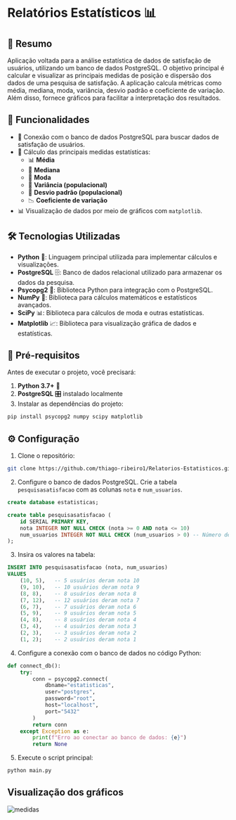 
# Relatórios Estatísticos 📊

## 📝 Resumo

Aplicação voltada para a análise estatística de dados de satisfação de usuários, utilizando um banco de dados PostgreSQL. O objetivo principal é calcular e visualizar as principais medidas de posição e dispersão dos dados de uma pesquisa de satisfação. A aplicação calcula métricas como média, mediana, moda, variância, desvio padrão e coeficiente de variação. Além disso, fornece gráficos para facilitar a interpretação dos resultados.

## 🚀 Funcionalidades

- 🔗 Conexão com o banco de dados PostgreSQL para buscar dados de satisfação de usuários.
- 📐 Cálculo das principais medidas estatísticas:
  - 📊 **Média**
  - 🔄 **Mediana**
  - 🔢 **Moda**
  - 🎯 **Variância (populacional)**
  - 📏 **Desvio padrão (populacional)**
  - 📉 **Coeficiente de variação**
- 📊 Visualização de dados por meio de gráficos com `matplotlib`.

## 🛠️ Tecnologias Utilizadas

- **Python** 🐍: Linguagem principal utilizada para implementar cálculos e visualizações.
- **PostgreSQL** 🗄️: Banco de dados relacional utilizado para armazenar os dados da pesquisa.
- **Psycopg2** 🧩: Biblioteca Python para integração com o PostgreSQL.
- **NumPy** 🔢: Biblioteca para cálculos matemáticos e estatísticos avançados.
- **SciPy** 📊: Biblioteca para cálculos de moda e outras estatísticas.
- **Matplotlib** 📈: Biblioteca para visualização gráfica de dados e estatísticas.

## 🔧 Pré-requisitos

Antes de executar o projeto, você precisará:

1. **Python 3.7+** 🐍
2. **PostgreSQL** 🎛️ instalado localmente
3. Instalar as dependências do projeto:

```bash
pip install psycopg2 numpy scipy matplotlib
```

## ⚙️ Configuração

1. Clone o repositório:

```bash
git clone https://github.com/thiago-ribeiro1/Relatorios-Estatisticos.git
```

2. Configure o banco de dados PostgreSQL. Crie a tabela `pesquisasatisfacao` com as colunas `nota` e `num_usuarios`.

```sql
create database estatisticas;

create table pesquisasatisfacao (
    id SERIAL PRIMARY KEY,
    nota INTEGER NOT NULL CHECK (nota >= 0 AND nota <= 10)        
    num_usuarios INTEGER NOT NULL CHECK (num_usuarios > 0) -- Número de usuários que participaram da pesquisa
);
```

3. Insira os valores na tabela:

```sql
INSERT INTO pesquisasatisfacao (nota, num_usuarios)
VALUES
    (10, 5),   -- 5 usuários deram nota 10
    (9, 10),   -- 10 usuários deram nota 9
    (8, 8),    -- 8 usuários deram nota 8
    (7, 12),   -- 12 usuários deram nota 7
    (6, 7),    -- 7 usuários deram nota 6
    (5, 9),    -- 9 usuários deram nota 5
    (4, 8),    -- 8 usuários deram nota 4
    (3, 4),    -- 4 usuários deram nota 3
    (2, 3),    -- 3 usuários deram nota 2
    (1, 2);    -- 2 usuários deram nota 1
```

4. Configure a conexão com o banco de dados no código Python:

```python
def connect_db():
    try:
        conn = psycopg2.connect(
            dbname="estatisticas",  
            user="postgres",        
            password="root",        
            host="localhost",       
            port="5432"             
        )
        return conn
    except Exception as e:
        print(f"Erro ao conectar ao banco de dados: {e}")
        return None
```

5. Execute o script principal:

```bash
python main.py
```
## Visualização dos gráficos

![medidas](https://github.com/user-attachments/assets/31557d61-8783-4a7c-b819-bc574f3866ab)
